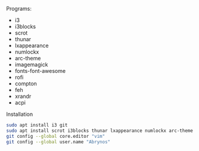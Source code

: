 Programs:
- i3
- i3blocks
- scrot
- thunar
- lxappearance
- numlockx
- arc-theme
- imagemagick
- fonts-font-awesome
- rofi
- compton
- feh
- xrandr
- acpi

Installation
```bash
sudo apt install i3 git
sudo apt install scrot i3blocks thunar lxappearance numlockx arc-theme imagemagick fonts-font-awesome rofi compton feh acpi x11-xserver-utils --no-install-recommends
git config --global core.editor "vim"
git config --global user.name "Abrynos"
```

